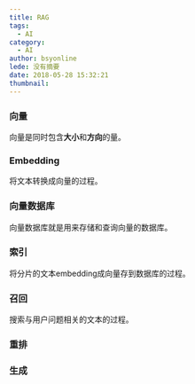 ```yaml
---
title: RAG
tags:
  - AI
category:
  - AI
author: bsyonline
lede: 没有摘要
date: 2018-05-28 15:32:21
thumbnail:
---
```



### 向量

向量是同时包含**大小**和**方向**的量。


### Embedding

将文本转换成向量的过程。


### 向量数据库

向量数据库就是用来存储和查询向量的数据库。


### 索引

将分片的文本embedding成向量存到数据库的过程。

### 召回

搜索与用户问题相关的文本的过程。

### 重排


### 生成


